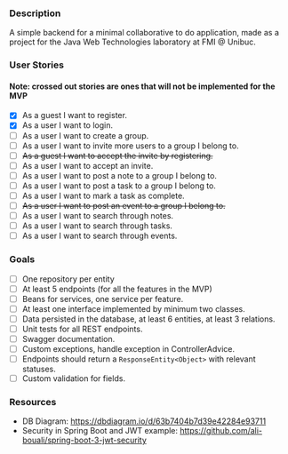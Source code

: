 ### Description

A simple backend for a minimal collaborative to do application, made as a project for the Java Web Technologies laboratory at FMI @ Unibuc.

### User Stories

#### Note: crossed out stories are ones that will not be implemented for the MVP 

- [x] As a guest I want to register.
- [x] As a user I want to login.
- [ ] As a user I want to create a group.
- [ ] As a user I want to invite more users to a group I belong to.
- [ ] ~~As a guest I want to accept the invite by registering.~~
- [ ] As a user I want to accept an invite.
- [ ] As a user I want to post a note to a group I belong to.
- [ ] As a user I want to post a task to a group I belong to.
- [ ] As a user I want to mark a task as complete.
- [ ] ~~As a user I want to post an event to a group I belong to.~~
- [ ] As a user I want to search through notes.
- [ ] As a user I want to search through tasks.
- [ ] As a user I want to search through events.

### Goals

- [ ] One repository per entity
- [ ] At least 5 endpoints (for all the features in the MVP)
- [ ] Beans for services, one service per feature.
- [ ] At least one interface implemented by minimum two classes.
- [ ] Data persisted in the database, at least 6 entities, at least 3 relations.
- [ ] Unit tests for all REST endpoints.
- [ ] Swagger documentation.
- [ ] Custom exceptions, handle exception in ControllerAdvice.
- [ ] Endpoints should return a ```ResponseEntity<Object>``` with relevant statuses.
- [ ] Custom validation for fields.

### Resources

- DB Diagram: https://dbdiagram.io/d/63b7404b7d39e42284e93711
- Security in Spring Boot and JWT example: https://github.com/ali-bouali/spring-boot-3-jwt-security